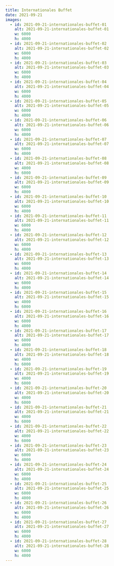 ```yaml
---
title: Internationales Buffet
date: 2021-09-21
images:
  - id: 2021-09-21-internationales-buffet-01
    alt: 2021-09-21-internationales-buffet-01
    w: 6000
    h: 4000
  - id: 2021-09-21-internationales-buffet-02
    alt: 2021-09-21-internationales-buffet-02
    w: 6000
    h: 4000
  - id: 2021-09-21-internationales-buffet-03
    alt: 2021-09-21-internationales-buffet-03
    w: 6000
    h: 4000
  - id: 2021-09-21-internationales-buffet-04
    alt: 2021-09-21-internationales-buffet-04
    w: 6000
    h: 4000
  - id: 2021-09-21-internationales-buffet-05
    alt: 2021-09-21-internationales-buffet-05
    w: 6000
    h: 4000
  - id: 2021-09-21-internationales-buffet-06
    alt: 2021-09-21-internationales-buffet-06
    w: 6000
    h: 4000
  - id: 2021-09-21-internationales-buffet-07
    alt: 2021-09-21-internationales-buffet-07
    w: 6000
    h: 4000
  - id: 2021-09-21-internationales-buffet-08
    alt: 2021-09-21-internationales-buffet-08
    w: 4000
    h: 6000
  - id: 2021-09-21-internationales-buffet-09
    alt: 2021-09-21-internationales-buffet-09
    w: 6000
    h: 4000
  - id: 2021-09-21-internationales-buffet-10
    alt: 2021-09-21-internationales-buffet-10
    w: 6000
    h: 4000
  - id: 2021-09-21-internationales-buffet-11
    alt: 2021-09-21-internationales-buffet-11
    w: 6000
    h: 4000
  - id: 2021-09-21-internationales-buffet-12
    alt: 2021-09-21-internationales-buffet-12
    w: 6000
    h: 4000
  - id: 2021-09-21-internationales-buffet-13
    alt: 2021-09-21-internationales-buffet-13
    w: 6000
    h: 4000
  - id: 2021-09-21-internationales-buffet-14
    alt: 2021-09-21-internationales-buffet-14
    w: 6000
    h: 4000
  - id: 2021-09-21-internationales-buffet-15
    alt: 2021-09-21-internationales-buffet-15
    w: 4000
    h: 6000
  - id: 2021-09-21-internationales-buffet-16
    alt: 2021-09-21-internationales-buffet-16
    w: 6000
    h: 4000
  - id: 2021-09-21-internationales-buffet-17
    alt: 2021-09-21-internationales-buffet-17
    w: 6000
    h: 4000
  - id: 2021-09-21-internationales-buffet-18
    alt: 2021-09-21-internationales-buffet-18
    w: 4000
    h: 6000
  - id: 2021-09-21-internationales-buffet-19
    alt: 2021-09-21-internationales-buffet-19
    w: 4000
    h: 6000
  - id: 2021-09-21-internationales-buffet-20
    alt: 2021-09-21-internationales-buffet-20
    w: 4000
    h: 6000
  - id: 2021-09-21-internationales-buffet-21
    alt: 2021-09-21-internationales-buffet-21
    w: 4000
    h: 6000
  - id: 2021-09-21-internationales-buffet-22
    alt: 2021-09-21-internationales-buffet-22
    w: 4000
    h: 6000
  - id: 2021-09-21-internationales-buffet-23
    alt: 2021-09-21-internationales-buffet-23
    w: 6000
    h: 4000
  - id: 2021-09-21-internationales-buffet-24
    alt: 2021-09-21-internationales-buffet-24
    w: 6000
    h: 4000
  - id: 2021-09-21-internationales-buffet-25
    alt: 2021-09-21-internationales-buffet-25
    w: 6000
    h: 4000
  - id: 2021-09-21-internationales-buffet-26
    alt: 2021-09-21-internationales-buffet-26
    w: 6000
    h: 4000
  - id: 2021-09-21-internationales-buffet-27
    alt: 2021-09-21-internationales-buffet-27
    w: 6000
    h: 4000
  - id: 2021-09-21-internationales-buffet-28
    alt: 2021-09-21-internationales-buffet-28
    w: 6000
    h: 4000
---
```


<!--mehr-->

